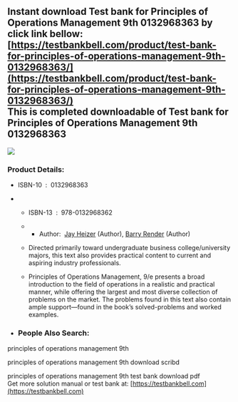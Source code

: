 Instant download **Test bank for Principles of Operations Management 9th 0132968363** by click link bellow:  
[https://testbankbell.com/product/test-bank-for-principles-of-operations-management-9th-0132968363/](https://testbankbell.com/product/test-bank-for-principles-of-operations-management-9th-0132968363/)  
This is completed downloadable of Test bank for Principles of Operations Management 9th 0132968363
--------------------------------------------------------------------------------------------------


![](https://testbankbell.com/wp-content/uploads/2023/05/97801329683621.gif)
### Product Details:


* ISBN-10 ‏ : ‎ 0132968363
* * ISBN-13 ‏ : ‎ 978-0132968362
  * * Author:  [Jay Heizer](https://www.amazon.com/s/ref=dp_byline_sr_book_1?ie=UTF8&field-author=Jay+Heizer&text=Jay+Heizer&sort=relevancerank&search-alias=books) (Author), [Barry Render](https://www.amazon.com/s/ref=dp_byline_sr_book_2?ie=UTF8&field-author=Barry+Render&text=Barry+Render&sort=relevancerank&search-alias=books) (Author)
   
  * Directed primarily toward undergraduate business college/university majors, this text also provides practical content to current and aspiring industry professionals.
 
  * Principles of Operations Management, 9/e presents a broad introduction to the field of operations in a realistic and practical manner, while offering the largest and most diverse collection of problems on the market. The problems found in this text also contain ample support—found in the book’s solved-problems and worked examples.
 
* ### People Also Search:

principles of operations management 9th

principles of operations management 9th download scribd

principles of operations management 9th test bank download pdf  
 Get more solution manual or test bank at: [https://testbankbell.com](https://testbankbell.com)
